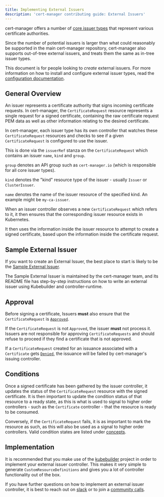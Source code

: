 ```yaml
---
title: Implementing External Issuers
description: 'cert-manager contributing guide: External Issuers'
---
```


cert-manager offers a number of [core issuer types](../configuration/README.md) that represent
various certificate authorities.

Since the number of potential issuers is larger than what could reasonably be supported in the
main cert-manager repository, cert-manager also supports out-of-tree external issuers, and treats
them the same as in-tree issuer types.

This document is for people looking to _create_ external issuers. For more information on how to
install and configure external issuer types, read the [configuration documentation](../configuration/external.md).

## General Overview

An issuer represents a certificate authority that signs incoming certificate
requests. In cert-manager, the `CertificateRequest` resource represents a single
request for a signed certificate, containing the raw certificate request PEM
data as well as other information relating to the desired certificate.

In cert-manager, each issuer type has its own controller that watches these
`CertificateRequest` resources and checks to see if a given `CertificateRequest` is
configured to use the issuer.

This is done via the `issuerRef` stanza on the `CertificateRequest` which contains
an issuer `name`, `kind` and `group`.

`group` denotes an API group such as `cert-manager.io` (which is responsible for all core issuer types).

`kind` denotes the "kind" resource type of the issuer - usually `Issuer` or `ClusterIssuer`.

`name` denotes the name of the issuer resource of the specified kind. An example might be `my-ca-issuer`.

When an issuer controller observes a new `CertificateRequest` which refers to it,
it then ensures that the corresponding issuer resource exists in Kubernetes.

It then uses the information inside the issuer resource to attempt to create a
signed certificate, based upon the information inside the certificate request.

## Sample External Issuer

If you want to create an External Issuer, the best place to start is likely to be the [Sample External Issuer](https://github.com/cert-manager/sample-external-issuer).

The Sample External Issuer is maintained by the cert-manager team, and its README file has step-by-step instructions
on how to write an external issuer using Kubebuilder and controller-runtime.

## Approval

Before signing a certificate, Issuers **must** also ensure that the `CertificateRequest` is
[`Approved`](../concepts/certificaterequest.md#approval).

If the `CertificateRequest` is not `Approved`, the issuer **must** not process it. Issuers are not
responsible for approving `CertificateRequests` and should refuse to proceed if they find a certificate
that is not approved.

If a `CertificateRequest` created for an issuance associated with a `Certificate` gets [`Denied`](../concepts/certificaterequest.md#approval), the issuance will be failed by cert-manager's issuing controller.

## Conditions

Once a signed certificate has been gathered by the issuer controller, it updates the status of the
`CertificateRequest` resource with the signed certificate. It is then important to update the condition
status of that resource to a ready state, as this is what is used to signal to higher order
controllers - such as the `Certificate` controller - that the resource is ready to be consumed.

Conversely, if the `CertificateRequest` fails, it is as important to mark the resource as such, as this will
also be used as a signal to higher order controllers. Valid condition states are listed under [concepts](../concepts/certificaterequest.md#conditions).

## Implementation

It is recommended that you make use of the [kubebuilder](https://github.com/kubernetes-sigs/kubebuilder) project in order
to implement your external issuer controller. This makes it very simple to generate `CustomResourceDefinitions` and gives
you a lot of controller functionality out of the box.

If you have further questions on how to implement an external issuer controller, it is best to reach out on [slack](./README.md#slack)
or to join a [community calls](./README.md#meetings).
